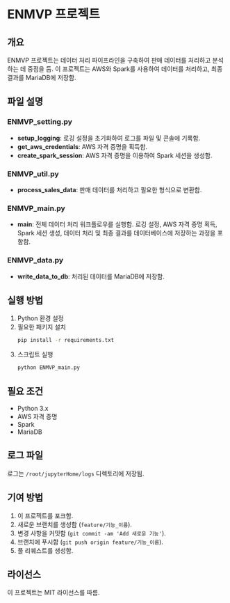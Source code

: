 # ENMVP 프로젝트

## 개요
ENMVP 프로젝트는 데이터 처리 파이프라인을 구축하여 판매 데이터를 처리하고 분석하는 데 중점을 둠. 이 프로젝트는 AWS와 Spark를 사용하여 데이터를 처리하고, 최종 결과를 MariaDB에 저장함.

## 파일 설명

### ENMVP_setting.py
- **setup_logging**: 로깅 설정을 초기화하여 로그를 파일 및 콘솔에 기록함.
- **get_aws_credentials**: AWS 자격 증명을 획득함.
- **create_spark_session**: AWS 자격 증명을 이용하여 Spark 세션을 생성함.

### ENMVP_util.py
- **process_sales_data**: 판매 데이터를 처리하고 필요한 형식으로 변환함.

### ENMVP_main.py
- **main**: 전체 데이터 처리 워크플로우를 실행함. 로깅 설정, AWS 자격 증명 획득, Spark 세션 생성, 데이터 처리 및 최종 결과를 데이터베이스에 저장하는 과정을 포함함.

### ENMVP_data.py
- **write_data_to_db**: 처리된 데이터를 MariaDB에 저장함.

## 실행 방법
1. Python 환경 설정
2. 필요한 패키지 설치
   ```bash
   pip install -r requirements.txt
   ```
3. 스크립트 실행
   ```bash
   python ENMVP_main.py
   ```

## 필요 조건
- Python 3.x
- AWS 자격 증명
- Spark
- MariaDB

## 로그 파일
로그는 `/root/jupyterHome/logs` 디렉토리에 저장됨.

## 기여 방법
1. 이 프로젝트를 포크함.
2. 새로운 브랜치를 생성함 (`feature/기능_이름`).
3. 변경 사항을 커밋함 (`git commit -am 'Add 새로운 기능'`).
4. 브랜치에 푸시함 (`git push origin feature/기능_이름`).
5. 풀 리퀘스트를 생성함.

## 라이선스
이 프로젝트는 MIT 라이선스를 따름.
